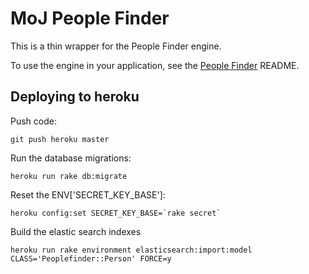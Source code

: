 # MoJ People Finder

This is a thin wrapper for the People Finder engine.

To use the engine in your application, see the [People Finder](https://github.com/ministryofjustice/peoplefinder) README.


## Deploying to heroku

Push code:

`git push heroku master`


Run the database migrations:

`heroku run rake db:migrate`


Reset the ENV['SECRET_KEY_BASE']:

``
heroku config:set SECRET_KEY_BASE=`rake secret`
``

Build the elastic search indexes

``
heroku run rake environment elasticsearch:import:model CLASS='Peoplefinder::Person' FORCE=y
``
